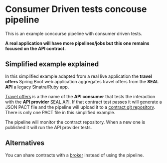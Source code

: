 # Consumer Driven tests concouse pipeline

This is an example concourse pipeline with consumer driven tests.

**A real application will have more pipelines/jobs but this one remains focused on the API contract.**
 
## Simplified example explained

In this simplified example adapted from a real live application the **travel offers** Spring Boot web application
aggregates travel offers from the **SEAL API** a legacy Sinatra/Ruby app.

[Travel offers](https://github.com/agenteo/spring-boot-pact-consumer) is a the name of the **API consumer** that tests the interaction
with the **API provider** [SEAL API](https://github.com/agenteo/ruby-sinatra-pact-provider). If that contract test passes it will
generate a JSON PACT file and the pipeline will upload it to a [contract git repository](https://github.com/agenteo/pact-repository). There is only one PACT file in this simplified example.

The pipeline will monitor the contract repository. When a new one is published it will run the API provider tests.
 

## Alternatives

You can share contracts with a [broker](https://docs.pact.io/documentation/sharings_pacts.html) instead of using the pipeline.